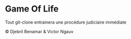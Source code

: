 # Game Of Life

Tout git-clone entrainera une procédure judiciaire immédiate

©️ Djebril Benamar & Victor Ngauv